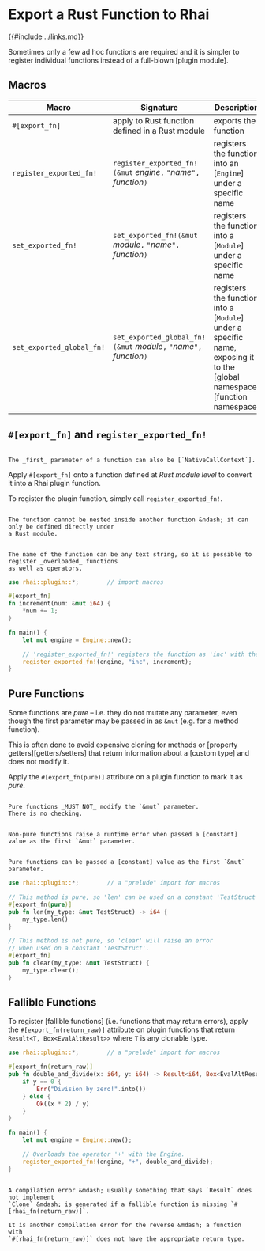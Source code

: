 Export a Rust Function to Rhai
=============================

{{#include ../links.md}}

Sometimes only a few ad hoc functions are required and it is simpler to register individual
functions instead of a full-blown [plugin module].


Macros
------

| Macro                     | Signature                                                              | Description                                                                                                               |
| ------------------------- | ---------------------------------------------------------------------- | ------------------------------------------------------------------------------------------------------------------------- |
| `#[export_fn]`            | apply to Rust function defined in a Rust module                        | exports the function                                                                                                      |
| `register_exported_fn!`   | `register_exported_fn!(&mut` _engine_`,` `"`_name_`",` _function_`)`   | registers the function into an [`Engine`] under a specific name                                                           |
| `set_exported_fn!`        | `set_exported_fn!(&mut` _module_`,` `"`_name_`",` _function_`)`        | registers the function into a [`Module`] under a specific name                                                            |
| `set_exported_global_fn!` | `set_exported_global_fn!(&mut` _module_`,` `"`_name_`",` _function_`)` | registers the function into a [`Module`] under a specific name, exposing it to the [global namespace][function namespace] |


`#[export_fn]` and `register_exported_fn!`
-----------------------------------------

~~~admonish tip.side "Tip: `NativeCallContext` parameter"

The _first_ parameter of a function can also be [`NativeCallContext`].
~~~

Apply `#[export_fn]` onto a function defined at _Rust module level_ to convert it into a Rhai plugin function.

To register the plugin function, simply call `register_exported_fn!`.

```admonish bug.small "Global scope only"

The function cannot be nested inside another function &ndash; it can only be defined directly under
a Rust module.
```

```admonish tip.small "Tip: Overloading"

The name of the function can be any text string, so it is possible to register _overloaded_ functions
as well as operators.
```

```rust
use rhai::plugin::*;        // import macros

#[export_fn]
fn increment(num: &mut i64) {
    *num += 1;
}

fn main() {
    let mut engine = Engine::new();

    // 'register_exported_fn!' registers the function as 'inc' with the Engine.
    register_exported_fn!(engine, "inc", increment);
}
```


Pure Functions
--------------

Some functions are _pure_ &ndash; i.e. they do not mutate any parameter, even though the first
parameter may be passed in as `&mut` (e.g. for a method function).

This is often done to avoid expensive cloning for methods or [property getters][getters/setters]
that return information about a [custom type] and does not modify it.

Apply the `#[export_fn(pure)]` attribute on a plugin function to mark it as  _pure_.

~~~admonish warning.small "Must not modify `&mut` parameter"

Pure functions _MUST NOT_ modify the `&mut` parameter.
There is no checking.
~~~

```admonish bug.small "Error: Constants Not OK for non-pure"

Non-pure functions raise a runtime error when passed a [constant] value as the first `&mut` parameter.
```

```admonish tip.small "Tip: Constants OK for pure"

Pure functions can be passed a [constant] value as the first `&mut` parameter.
```

```rust
use rhai::plugin::*;        // a "prelude" import for macros

// This method is pure, so 'len' can be used on a constant 'TestStruct'.
#[export_fn(pure)]
pub fn len(my_type: &mut TestStruct) -> i64 {
    my_type.len()
}

// This method is not pure, so 'clear' will raise an error
// when used on a constant 'TestStruct'.
#[export_fn]
pub fn clear(my_type: &mut TestStruct) {
    my_type.clear();
}
```


Fallible Functions
------------------

To register [fallible functions] (i.e. functions that may return errors), apply the
`#[export_fn(return_raw)]` attribute on plugin functions that return `Result<T, Box<EvalAltResult>>`
where `T` is any clonable type.

```rust
use rhai::plugin::*;        // a "prelude" import for macros

#[export_fn(return_raw)]
pub fn double_and_divide(x: i64, y: i64) -> Result<i64, Box<EvalAltResult>> {
    if y == 0 {
        Err("Division by zero!".into())
    } else {
        Ok((x * 2) / y)
    }
}

fn main() {
    let mut engine = Engine::new();

    // Overloads the operator '+' with the Engine.
    register_exported_fn!(engine, "+", double_and_divide);
}
```

~~~admonish bug.small "Missing `#[rhai_fn(return_raw)]`"

A compilation error &mdash; usually something that says `Result` does not implement
`Clone` &mdash; is generated if a fallible function is missing `#[rhai_fn(return_raw)]`.

It is another compilation error for the reverse &mdash; a function with
`#[rhai_fn(return_raw)]` does not have the appropriate return type.
~~~
